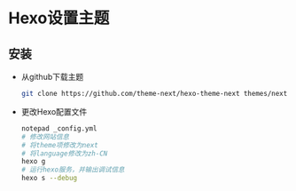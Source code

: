 <!-- 
title: 04-Hexo主题
sort: 
--> 
# Hexo设置主题

## 安装

- 从github下载主题

    ```bash
    git clone https://github.com/theme-next/hexo-theme-next themes/next
    ```

- 更改Hexo配置文件

  ```bash
  notepad _config.yml
  # 修改网站信息
  # 将theme项修改为next
  # 将language修改为zh-CN
  hexo g
  # 运行hexo服务，并输出调试信息
  hexo s --debug
  ```

